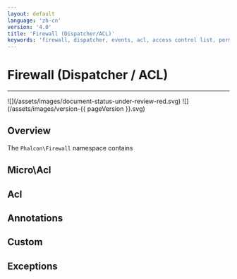 ```yaml
---
layout: default
language: 'zh-cn'
version: '4.0'
title: 'Firewall (Dispatcher/ACL)'
keywords: 'firewall, dispatcher, events, acl, access control list, permissions, annotations'
---
```


# Firewall (Dispatcher / ACL)
<hr />
![](/assets/images/document-status-under-review-red.svg) ![](/assets/images/version-{{ pageVersion }}.svg)

## Overview
The `Phalcon\Firewall` namespace contains

## Micro\Acl

## Acl

## Annotations

## Custom

## Exceptions
